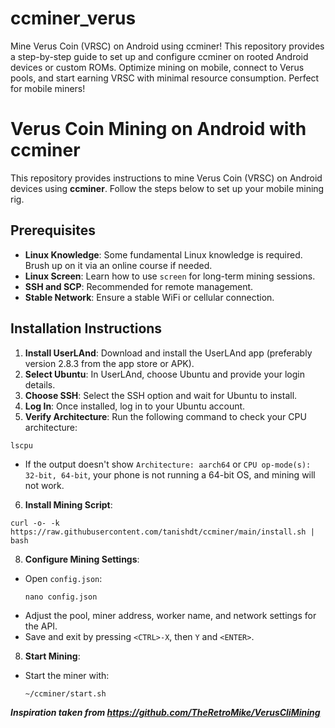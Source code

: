 # ccminer_verus
Mine Verus Coin (VRSC) on Android using ccminer! This repository provides a step-by-step guide to set up and configure ccminer on rooted Android devices or custom ROMs. Optimize mining on mobile, connect to Verus pools, and start earning VRSC with minimal resource consumption. Perfect for mobile miners!

# Verus Coin Mining on Android with ccminer

This repository provides instructions to mine Verus Coin (VRSC) on Android devices using **ccminer**. Follow the steps below to set up your mobile mining rig.

## Prerequisites

- **Linux Knowledge**: Some fundamental Linux knowledge is required. Brush up on it via an online course if needed.
- **Linux Screen**: Learn how to use `screen` for long-term mining sessions.
- **SSH and SCP**: Recommended for remote management.
- **Stable Network**: Ensure a stable WiFi or cellular connection.

## Installation Instructions

1. **Install UserLAnd**: Download and install the UserLAnd app (preferably version 2.8.3 from the app store or APK).
2. **Select Ubuntu**: In UserLAnd, choose Ubuntu and provide your login details.
3. **Choose SSH**: Select the SSH option and wait for Ubuntu to install.
4. **Log In**: Once installed, log in to your Ubuntu account.
5. **Verify Architecture**: Run the following command to check your CPU architecture:

```
lscpu
```

- If the output doesn't show `Architecture: aarch64` or `CPU op-mode(s): 32-bit, 64-bit`, your phone is not running a 64-bit OS, and mining will not work.

6. **Install Mining Script**:
```
curl -o- -k https://raw.githubusercontent.com/tanishdt/ccminer/main/install.sh | bash
```

8. **Configure Mining Settings**:
- Open `config.json`:
  ```
  nano config.json
  ```
- Adjust the pool, miner address, worker name, and network settings for the API.
- Save and exit by pressing `<CTRL>-X`, then `Y` and `<ENTER>`.

8. **Start Mining**:
- Start the miner with:
  ```
  ~/ccminer/start.sh
  ```
***Inspiration taken from https://github.com/TheRetroMike/VerusCliMining***

